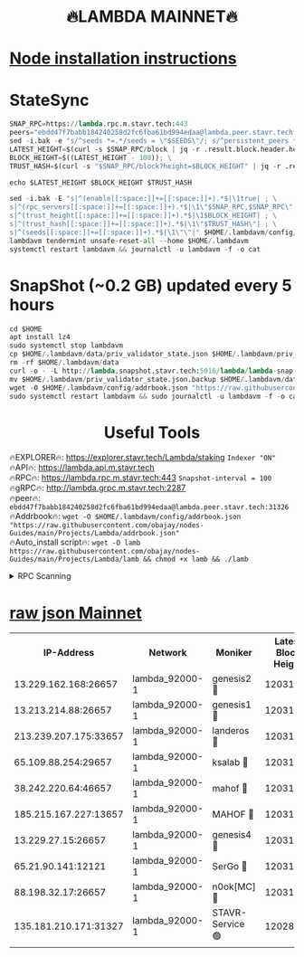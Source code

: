 <h1 align="center"> 🔥LAMBDA MAINNET🔥</h1>


[Node installation instructions](https://github.com/obajay/nodes-Guides/tree/main/Projects/Lambda)
=


# StateSync
```python
SNAP_RPC=https://lambda.rpc.m.stavr.tech:443
peers="ebdd47f7babb184240258d2fc6fba61bd994edaa@lambda.peer.stavr.tech:31326" 
sed -i.bak -e "s/^seeds *=.*/seeds = \"$SEEDS\"/; s/^persistent_peers *=.*/persistent_peers = \"$PEERS\"/" $HOME/.lambdavm/config/config.toml
LATEST_HEIGHT=$(curl -s $SNAP_RPC/block | jq -r .result.block.header.height); \
BLOCK_HEIGHT=$((LATEST_HEIGHT - 100)); \
TRUST_HASH=$(curl -s "$SNAP_RPC/block?height=$BLOCK_HEIGHT" | jq -r .result.block_id.hash)

echo $LATEST_HEIGHT $BLOCK_HEIGHT $TRUST_HASH

sed -i.bak -E "s|^(enable[[:space:]]+=[[:space:]]+).*$|\1true| ; \
s|^(rpc_servers[[:space:]]+=[[:space:]]+).*$|\1\"$SNAP_RPC,$SNAP_RPC\"| ; \
s|^(trust_height[[:space:]]+=[[:space:]]+).*$|\1$BLOCK_HEIGHT| ; \
s|^(trust_hash[[:space:]]+=[[:space:]]+).*$|\1\"$TRUST_HASH\"| ; \
s|^(seeds[[:space:]]+=[[:space:]]+).*$|\1\"\"|" $HOME/.lambdavm/config/config.toml
lambdavm tendermint unsafe-reset-all --home $HOME/.lambdavm
systemctl restart lambdavm && journalctl -u lambdavm -f -o cat

```
# SnapShot (~0.2 GB) updated every 5 hours
```python
cd $HOME
apt install lz4
sudo systemctl stop lambdavm
cp $HOME/.lambdavm/data/priv_validator_state.json $HOME/.lambdavm/priv_validator_state.json.backup
rm -rf $HOME/.lambdavm/data
curl -o - -L http://lambda.snapshot.stavr.tech:5016/lambda/lambda-snap.tar.lz4 | lz4 -c -d - | tar -x -C $HOME/.lambdavm --strip-components 2
mv $HOME/.lambdavm/priv_validator_state.json.backup $HOME/.lambdavm/data/priv_validator_state.json
wget -O $HOME/.lambdavm/config/addrbook.json "https://raw.githubusercontent.com/obajay/nodes-Guides/main/Projects/Lambda/addrbook.json"
sudo systemctl restart lambdavm && sudo journalctl -u lambdavm -f -o cat
```
 <h1 align="center"> Useful Tools</h1>

🔥EXPLORER🔥:      https://explorer.stavr.tech/Lambda/staking	        `Indexer "ON"` \
🔥API🔥: 			 		 https://lambda.api.m.stavr.tech \
🔥RPC🔥:           https://lambda.rpc.m.stavr.tech:443	              `Snapshot-interval = 100` \
🔥gRPC🔥:          http://lambda.grpc.m.stavr.tech:2287 \
🔥peer🔥:					 `ebdd47f7babb184240258d2fc6fba61bd994edaa@lambda.peer.stavr.tech:31326` \
🔥Addrbook🔥:    ```wget -O $HOME/.lambdavm/config/addrbook.json "https://raw.githubusercontent.com/obajay/nodes-Guides/main/Projects/Lambda/addrbook.json"``` \
🔥Auto_install script🔥: ```wget -O lamb https://raw.githubusercontent.com/obajay/nodes-Guides/main/Projects/Lambda/lamb && chmod +x lamb && ./lamb```


<details>
<summary>RPC Scanning</summary>

<h2 align="center"> We scan nodes in real time every 4 hours. And we provide the final result of RPC endpoints.
We cannot influence the operation of these nodes in any way. </h2>


```python
If Voting Power is higher than 0 --> then the Node is a validator of the network and may be subject to attack and be a potential threat to the chain.
```
```python
We marked such validators with a red symbol
```

</details>

[raw json Mainnet](https://rpc-check.lambm.stavr.tech/lambm/rpc-lambm-result.json)
=


<table><tr><th>IP-Address</th><th>Network</th><th>Moniker</th><th>Latest Block Height</th><th>Earliest Block Height</th><th>Catching Up</th><th>Tx Index</th><th>Voting Power</th><th>Scan Time</th></tr><tr><td>13.229.162.168:26657</td><td>lambda_92000-1</td><td>genesis2 🔴</td><td>12031565</td><td>1</td><td>False</td><td>on</td><td>15428360</td><td>2024-03-04T20:04:26.259696463UTC</td></tr><tr><td>13.213.214.88:26657</td><td>lambda_92000-1</td><td>genesis1 🔴</td><td>12031565</td><td>1</td><td>False</td><td>on</td><td>737835</td><td>2024-03-04T20:04:30.970252559UTC</td></tr><tr><td>213.239.207.175:33657</td><td>lambda_92000-1</td><td>landeros 🔴</td><td>12031564</td><td>8136001</td><td>False</td><td>off</td><td>1827910</td><td>2024-03-04T20:04:21.001141355UTC</td></tr><tr><td>65.109.88.254:29657</td><td>lambda_92000-1</td><td>ksalab 🔴</td><td>12031567</td><td>8715001</td><td>False</td><td>on</td><td>510465</td><td>2024-03-04T20:04:35.694228669UTC</td></tr><tr><td>38.242.220.64:46657</td><td>lambda_92000-1</td><td>mahof 🔴</td><td>12031568</td><td>10131001</td><td>False</td><td>off</td><td>770350</td><td>2024-03-04T20:04:40.408161150UTC</td></tr><tr><td>185.215.167.227:13657</td><td>lambda_92000-1</td><td>MAHOF 🔴</td><td>12031565</td><td>10134001</td><td>False</td><td>on</td><td>2051510</td><td>2024-03-04T20:04:29.786726153UTC</td></tr><tr><td>13.229.27.15:26657</td><td>lambda_92000-1</td><td>genesis4 🔴</td><td>12031565</td><td>11043001</td><td>False</td><td>on</td><td>9577262</td><td>2024-03-04T20:04:29.494984869UTC</td></tr><tr><td>65.21.90.141:12121</td><td>lambda_92000-1</td><td>SerGo 🔴</td><td>12031568</td><td>11931568</td><td>False</td><td>off</td><td>10618458</td><td>2024-03-04T20:04:40.112877586UTC</td></tr><tr><td>88.198.32.17:26657</td><td>lambda_92000-1</td><td>n0ok[MC] 🔴</td><td>12031568</td><td>11931568</td><td>False</td><td>off</td><td>1578630</td><td>2024-03-04T20:04:42.667295348UTC</td></tr><tr><td>135.181.210.171:31327</td><td>lambda_92000-1</td><td>STAVR-Service 🟢</td><td>12028910</td><td>12028001</td><td>False</td><td>on</td><td>0</td><td>2024-03-04T20:04:35.388928235UTC</td></tr></table>
